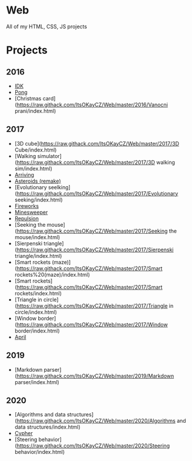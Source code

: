 # Web
All of my HTML, CSS, JS projects


# Projects

## 2016
- [IDK](https://raw.githack.com/ItsOKayCZ/Web/master/2016/IDK/index.html)
- [Pong](https://raw.githack.com/ItsOKayCZ/Web/master/2016/Pong/index.html)
- [Christmas card](https://raw.githack.com/ItsOKayCZ/Web/master/2016/Vanocni prani/index.html)

## 2017
- [3D cube](https://raw.githack.com/ItsOKayCZ/Web/master/2017/3D Cube/index.html)
- [Walking simulator](https://raw.githack.com/ItsOKayCZ/Web/master/2017/3D walking sim/index.html)
- [Arriving](https://raw.githack.com/ItsOKayCZ/Web/master/2017/Arriving/index.html)
- [Asteroids (remake)](https://raw.githack.com/ItsOKayCZ/Web/master/2017/Asteroids%20(remake)/index.html)
- [Evolutionary seelking](https://raw.githack.com/ItsOKayCZ/Web/master/2017/Evolutionary seeking/index.html)
- [Fireworks](https://raw.githack.com/ItsOKayCZ/Web/master/2017/Fireworks/index.html)
- [Minesweeper](https://raw.githack.com/ItsOKayCZ/Web/master/2017/Minesweeper/index.html)
- [Repulsion](https://raw.githack.com/ItsOKayCZ/Web/master/2017/Repulsion/index.html)
- [Seeking the mouse](https://raw.githack.com/ItsOKayCZ/Web/master/2017/Seeking the mouse/index.html)
- [Sierpenski triangle](https://raw.githack.com/ItsOKayCZ/Web/master/2017/Sierpenski triangle/index.html)
- [Smart rockets (maze)](https://raw.githack.com/ItsOKayCZ/Web/master/2017/Smart rockets%20(maze)/index.html)
- [Smart rockets](https://raw.githack.com/ItsOKayCZ/Web/master/2017/Smart rockets/index.html)
- [Triangle in circle](https://raw.githack.com/ItsOKayCZ/Web/master/2017/Triangle in circle/index.html)
- [Window border](https://raw.githack.com/ItsOKayCZ/Web/master/2017/Window border/index.html)
- [April](https://raw.githack.com/ItsOKayCZ/Web/master/2017/apr!1/index.html)

## 2019
- [Markdown parser](https://raw.githack.com/ItsOKayCZ/Web/master/2019/Markdown parser/index.html)

## 2020
- [Algorithms and data structures](https://raw.githack.com/ItsOKayCZ/Web/master/2020/Algorithms and data structures/index.html)
- [Cypher](https://raw.githack.com/ItsOKayCZ/Web/master/2020/)
- [Steering behavior](https://raw.githack.com/ItsOKayCZ/Web/master/2020/Steering behavior/index.html)
